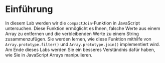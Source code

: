 # Einführung

In diesem Lab werden wir die `compactJoin`-Funktion in JavaScript untersuchen. Diese Funktion ermöglicht es Ihnen, falsche Werte aus einem Array zu entfernen und die verbleibenden Werte zu einem String zusammenzufügen. Sie werden lernen, wie diese Funktion mithilfe von `Array.prototype.filter()` und `Array.prototype.join()` implementiert wird. Am Ende dieses Labs werden Sie ein besseres Verständnis dafür haben, wie Sie in JavaScript Arrays manipulieren.
